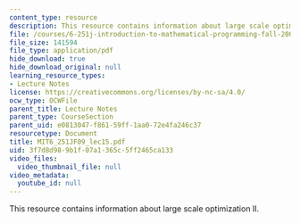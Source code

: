 ```yaml
---
content_type: resource
description: This resource contains information about large scale optimization II.
file: /courses/6-251j-introduction-to-mathematical-programming-fall-2009/3f7d8d989b1f07a1365c5ff2465ca133_MIT6_251JF09_lec15.pdf
file_size: 141594
file_type: application/pdf
hide_download: true
hide_download_original: null
learning_resource_types:
- Lecture Notes
license: https://creativecommons.org/licenses/by-nc-sa/4.0/
ocw_type: OCWFile
parent_title: Lecture Notes
parent_type: CourseSection
parent_uid: e0813047-f861-59ff-1aa0-72e4fa246c37
resourcetype: Document
title: MIT6_251JF09_lec15.pdf
uid: 3f7d8d98-9b1f-07a1-365c-5ff2465ca133
video_files:
  video_thumbnail_file: null
video_metadata:
  youtube_id: null
---
```

This resource contains information about large scale optimization II.